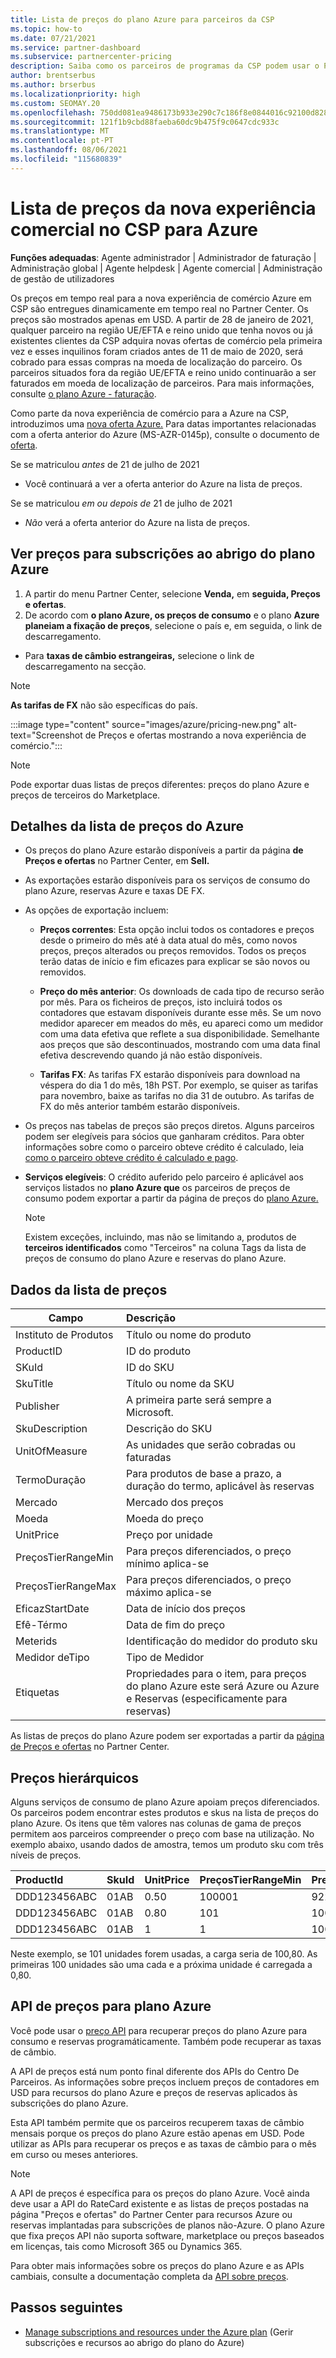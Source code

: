 ```yaml
---
title: Lista de preços do plano Azure para parceiros da CSP
ms.topic: how-to
ms.date: 07/21/2021
ms.service: partner-dashboard
ms.subservice: partnercenter-pricing
description: Saiba como os parceiros de programas da CSP podem usar o Partner Center para ver a lista de preços das subscrições ao abrigo do plano Azure.
author: brentserbus
ms.author: brserbus
ms.localizationpriority: high
ms.custom: SEOMAY.20
ms.openlocfilehash: 750dd081ea9486173b933e290c7c186f8e0844016c92100d828f1fdc0fa765b5
ms.sourcegitcommit: 121f1b9cbd88faeba60dc9b475f9c0647cdc933c
ms.translationtype: MT
ms.contentlocale: pt-PT
ms.lasthandoff: 08/06/2021
ms.locfileid: "115680839"
---
```

# <a name="price-list-for-the-new-commerce-experience-in-csp-for-azure"></a>Lista de preços da nova experiência comercial no CSP para Azure

**Funções adequadas**: Agente administrador | Administrador de faturação | Administração global | Agente helpdesk | Agente comercial | Administração de gestão de utilizadores

Os preços em tempo real para a nova experiência de comércio Azure em CSP são entregues dinamicamente em tempo real no Partner Center. Os preços são mostrados apenas em USD. A partir de 28 de janeiro de 2021, qualquer parceiro na região UE/EFTA e reino unido que tenha novos ou já existentes clientes da CSP adquira novas ofertas de comércio pela primeira vez e esses inquilinos foram criados antes de 11 de maio de 2020, será cobrado para essas compras na moeda de localização do parceiro. Os parceiros situados fora da região UE/EFTA e reino unido continuarão a ser faturados em moeda de localização de parceiros. Para mais informações, consulte [o plano Azure - faturação](azure-plan-billing.md).

Como parte da nova experiência de comércio para a Azure na CSP, introduzimos uma [nova oferta Azure.](./azure-plan-lp.md) Para datas importantes relacionadas com a oferta anterior do Azure (MS-AZR-0145p), consulte o documento de [oferta](https://go.microsoft.com/fwlink/p/?linkid=2164140).

Se se matriculou *antes* de 21 de julho de 2021
- Você continuará a ver a oferta anterior do Azure na lista de preços.

Se se matriculou *em ou depois de* 21 de julho de 2021
- *Não* verá a oferta anterior do Azure na lista de preços.

## <a name="see-pricing-for-subscriptions-under-the-azure-plan-pricing"></a>Ver preços para subscrições ao abrigo do plano Azure

1.  A partir do menu Partner Center, selecione **Venda,** em **seguida, Preços e ofertas**.
2.  De acordo com **o plano Azure, os preços de consumo** e o plano **Azure planeiam a fixação de preços**, selecione o país e, em seguida, o link de descarregamento.
   - Para **taxas de câmbio estrangeiras,** selecione o link de descarregamento na secção.

   > [!NOTE] 
   > **As tarifas de FX** não são específicas do país.

   :::image type="content" source="images/azure/pricing-new.png" alt-text="Screenshot de Preços e ofertas mostrando a nova experiência de comércio.":::

   > [!NOTE] 
   > Pode exportar duas listas de preços diferentes: preços do plano Azure e preços de terceiros do Marketplace.

## <a name="azure-price-list-specifics"></a>Detalhes da lista de preços do Azure

- Os preços do plano Azure estarão disponíveis a partir da página **de Preços e ofertas** no Partner Center, em **Sell.**

- As exportações estarão disponíveis para os serviços de consumo do plano Azure, reservas Azure e taxas DE FX.

- As opções de exportação incluem:

  - **Preços correntes**: Esta opção inclui todos os contadores e preços desde o primeiro do mês até à data atual do mês, como novos preços, preços alterados ou preços removidos. Todos os preços terão datas de início e fim eficazes para explicar se são novos ou removidos.

  - **Preço do mês anterior**: Os downloads de cada tipo de recurso serão por mês. Para os ficheiros de preços, isto incluirá todos os contadores que estavam disponíveis durante esse mês. Se um novo medidor aparecer em meados do mês, eu apareci como um medidor com uma data efetiva que reflete a sua disponibilidade. Semelhante aos preços que são descontinuados, mostrando com uma data final efetiva descrevendo quando já não estão disponíveis.

  - **Tarifas FX**: As tarifas FX estarão disponíveis para download na véspera do dia 1 do mês, 18h PST. Por exemplo, se quiser as tarifas para novembro, baixe as tarifas no dia 31 de outubro. As tarifas de FX do mês anterior também estarão disponíveis.

- Os preços nas tabelas de preços são preços diretos. Alguns parceiros podem ser elegíveis para sócios que ganharam créditos. Para obter informações sobre como o parceiro obteve crédito é calculado, leia [como o parceiro obteve crédito é calculado e pago](partner-earned-credit-explanation.md).

- **Serviços elegíveis**: O crédito auferido pelo parceiro é aplicável aos serviços listados no **plano Azure que** os parceiros de preços de consumo podem exportar a partir da página de preços do [plano Azure.](https://partner.microsoft.com/commerce/sales)
   > [!NOTE]
   > Existem exceções, incluindo, mas não se limitando a, produtos de **terceiros identificados** como "Terceiros" na coluna Tags da lista de preços de consumo do plano Azure e reservas do plano Azure.

## <a name="price-list-data"></a>Dados da lista de preços

|**Campo**   |**Descrição**   |
|--------------------------|:---------------------------|
|Instituto de Produtos  |Título ou nome do produto|
|ProductID   |ID do produto|
|SKuId|ID do SKU|
|SkuTitle|Título ou nome da SKU|
|Publisher|A primeira parte será sempre a Microsoft.|
|SkuDescription|Descrição do SKU|
|UnitOfMeasure|As unidades que serão cobradas ou faturadas|
|TermoDuração|Para produtos de base a prazo, a duração do termo, aplicável às reservas|
|Mercado|Mercado dos preços|
|Moeda|Moeda do preço|
|UnitPrice|Preço por unidade|
|PreçosTierRangeMin|Para preços diferenciados, o preço mínimo aplica-se|
|PreçosTierRangeMax|Para preços diferenciados, o preço máximo aplica-se|
|EficazStartDate|Data de início dos preços|
|Efê-Térmo|Data de fim do preço|
|Meterids|Identificação do medidor do produto sku|
|Medidor deTipo|Tipo de Medidor|
|Etiquetas|Propriedades para o item, para preços do plano Azure este será Azure ou Azure e Reservas (especificamente para reservas)|

As listas de preços do plano Azure podem ser exportadas a partir da [página de Preços e ofertas](https://partner.microsoft.com/dashboard/sell/pricingandoffers) no Partner Center.

## <a name="tiered-pricing"></a>Preços hierárquicos

Alguns serviços de consumo de plano Azure apoiam preços diferenciados. Os parceiros podem encontrar estes produtos e skus na lista de preços do plano Azure. Os itens que têm valores nas colunas de gama de preços permitem aos parceiros compreender o preço com base na utilização. No exemplo abaixo, usando dados de amostra, temos um produto sku com três níveis de preços.

|**ProductId**   |**SkuId**   |**UnitPrice**   |**PreçosTierRangeMin**   |**PreçosTierRangeMax**   |
|:---------------|:-----------|:---------------|:-------------------------|:-------------------------|
|DDD123456ABC|01AB|0.50|100001|9223372036854780000|
|DDD123456ABC|01AB|0.80|101|100000|
|DDD123456ABC|01AB|1|1|100|

Neste exemplo, se 101 unidades forem usadas, a carga seria de 100,80. As primeiras 100 unidades são uma cada e a próxima unidade é carregada a 0,80.

## <a name="pricing-api-for-azure-plan"></a>API de preços para plano Azure

Você pode usar o [preço API](/partner/develop/pricing) para recuperar preços do plano Azure para consumo e reservas programáticamente. Também pode recuperar as taxas de câmbio.

A API de preços está num ponto final diferente dos APIs do Centro De Parceiros. As informações sobre preços incluem preços de contadores em USD para recursos do plano Azure e preços de reservas aplicados às subscrições do plano Azure.

Esta API também permite que os parceiros recuperem taxas de câmbio mensais porque os preços do plano Azure estão apenas em USD. Pode utilizar as APIs para recuperar os preços e as taxas de câmbio para o mês em curso ou meses anteriores.

> [!NOTE]
> A API de preços é específica para os preços do plano Azure. Você ainda deve usar a API do RateCard existente e as listas de preços postadas na página "Preços e ofertas" do Partner Center para recursos Azure ou reservas implantadas para subscrições de planos não-Azure. O plano Azure que fixa preços API não suporta software, marketplace ou preços baseados em licenças, tais como Microsoft 365 ou Dynamics 365.

Para obter mais informações sobre os preços do plano Azure e as APIs cambiais, consulte a documentação completa da [API sobre preços](/partner/develop/pricing).

## <a name="next-steps"></a>Passos seguintes

- [Manage subscriptions and resources under the Azure plan](azure-plan-manage.md) (Gerir subscrições e recursos ao abrigo do plano do Azure)
